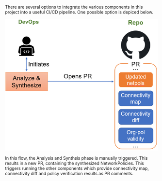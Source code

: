 There are several options to integrate the various components in this project into a useful CI/CD pipeline. One possible option is depiced below.

![CI-integration](ci-integration-option.png)

In this flow, the Analysis and Synthsis phase is manually triggered. This results in a new PR, containing the synthesized NetworkPolicies. This triggers running the other components which provide connectivity map, connectivity diff and policy verification results as PR comments.
